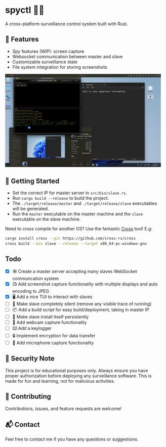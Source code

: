 # spyctl 🕵️‍♂️

A cross-platform surveillance control system built with Rust.

## 🚀 Features

- Spy features (WIP): screen capture
- Websocket communication between master and slave
- Customizable surveillance state
- File system integration for storing screenshots

![Moneyshot](readme-img/moneyshot.png)

## 🚦 Getting Started

- Set the correct IP for master server in `src/bin/slave.rs`.
- Run `cargo build --release` to build the project.
- The `./target/release/master` and `./target/release/slave` executables will be generated.
- Run the `master` executable on the master machine and the `slave` executable on the slave machine.

Need to cross compile for another OS? Use the fantastic [Cross](https://github.com/cross-rs/cross) tool! E.g:

```bash
cargo install cross --git https://github.com/cross-rs/cross
cross build --bin slave --release --target x86_64-pc-windows-gnu
```

## Todo

- [x] 🕸️ Create a master server accepting many slaves WebSocket communcation system
- [x] 📺 Add screenshot capture functionality with multiple displays and auto encoding to JPEG
- [x] 🖥️ Add a nice TUI to interact with slaves
- [ ] 🔕 Make slave completely silent (remove any visible trace of running)
- [ ] 📦 Add a build script for easy build/deployment, taking in master IP
- [ ] 🤖 Make slave install itself persistently
- [ ] 📸 Add webcam capture functionality
- [ ] ⌨️ Add a keylogger
- [ ] 🔒 Implement encryption for data transfer
- [ ] 🎤 Add microphone capture functionality

## 🔐 Security Note

This project is for educational purposes only. Always ensure you have proper authorization before deploying any surveillance software. This is made for fun and learning, not for malicious activities.

## 🤝 Contributing

Contributions, issues, and feature requests are welcome!

## 📬 Contact

Feel free to contact me if you have any questions or suggestions.
